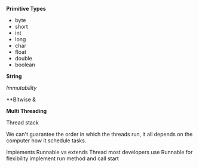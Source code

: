 
**Primitive Types**
* byte
* short
* int
* long
* char
* float
* double
* boolean

**String**

*Immutability*


**Bitwise & 



**Multi Threading**

Thread stack


We can't guarantee the order in which the threads run, it all depends on the computer how it schedule tasks.

Implements Runnable vs extends Thread
most developers use Runnable for flexibility 
implement run method and call start 

